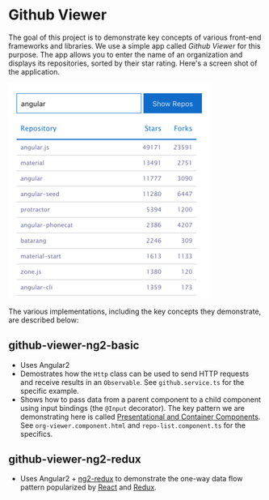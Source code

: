 # Github Viewer

The goal of this project is to demonstrate key concepts of various front-end frameworks and libraries. We use a simple app called *Github Viewer* for this purpose. The app allows you to enter the name of an organization and displays its repositories, sorted by their star rating. Here's a screen shot of the application.

<img src="assets/github-viewer.png" width="400">

The various implementations, including the key concepts they demonstrate, are described below:

## github-viewer-ng2-basic
- Uses Angular2
- Demostrates how the `Http` class can be used to send HTTP requests and receive results in an `Observable`. See `github.service.ts` for the specific example.
- Shows how to pass data from a parent component to a child component using input bindings (the `@Input` decorator). The key pattern we are demonstrating here is called [Presentational and Container Components](https://medium.com/@dan_abramov/smart-and-dumb-components-7ca2f9a7c7d0#.y8en6d1u4). See `org-viewer.component.html` and `repo-list.component.ts` for the specifics.

## github-viewer-ng2-redux
- Uses Angular2 + [ng2-redux](https://github.com/angular-redux/ng2-redux) to demonstrate the one-way data flow pattern popularized by [React](https://facebook.github.io/react/) and [Redux](http://redux.js.org/).
